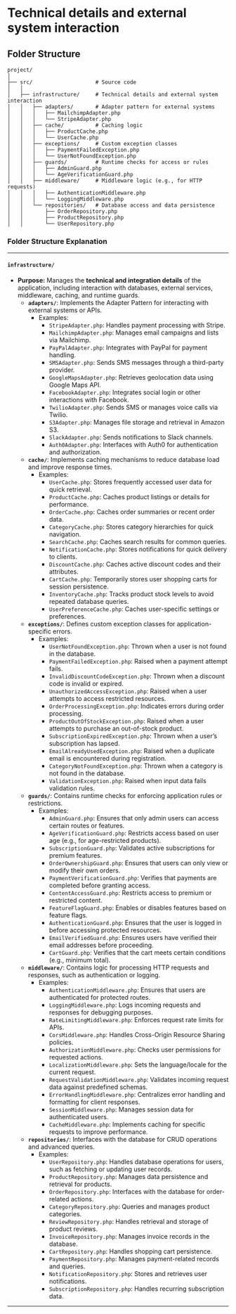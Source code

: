 # Technical details and external system interaction

## Folder Structure

```
project/
│
├── src/                    # Source code
│   │
│   ├── infrastructure/     # Technical details and external system interaction
│   │   ├── adapters/       # Adapter pattern for external systems
│   │   │   ├── MailchimpAdapter.php
│   │   │   └── StripeAdapter.php
│   │   ├── cache/          # Caching logic
│   │   │   ├── ProductCache.php
│   │   │   └── UserCache.php
│   │   ├── exceptions/     # Custom exception classes
│   │   │   ├── PaymentFailedException.php
│   │   │   └── UserNotFoundException.php
│   │   ├── guards/         # Runtime checks for access or rules
│   │   │   ├── AdminGuard.php
│   │   │   └── AgeVerificationGuard.php
│   │   ├── middleware/     # Middleware logic (e.g., for HTTP requests)
│   │   │   ├── AuthenticationMiddleware.php
│   │   │   └── LoggingMiddleware.php
│   │   └── repositories/   # Database access and data persistence
│   │       ├── OrderRepository.php
│   │       ├── ProductRepository.php
│   │       └── UserRepository.php
```


### **Folder Structure Explanation**

* * *

#### **`infrastructure/`**

- **Purpose:** Manages the **technical and integration details** of the application, including interaction with databases, external services, middleware, caching, and runtime guards.
    - **`adapters/`**: Implements the Adapter Pattern for interacting with external systems or APIs.
        - Examples:
            - `StripeAdapter.php`: Handles payment processing with Stripe.
            - `MailchimpAdapter.php`: Manages email campaigns and lists via Mailchimp.
            - `PayPalAdapter.php`: Integrates with PayPal for payment handling.
            - `SMSAdapter.php`: Sends SMS messages through a third-party provider.
            - `GoogleMapsAdapter.php`: Retrieves geolocation data using Google Maps API.
            - `FacebookAdapter.php`: Integrates social login or other interactions with Facebook.
            - `TwilioAdapter.php`: Sends SMS or manages voice calls via Twilio.
            - `S3Adapter.php`: Manages file storage and retrieval in Amazon S3.
            - `SlackAdapter.php`: Sends notifications to Slack channels.
            - `Auth0Adapter.php`: Interfaces with Auth0 for authentication and authorization.
    - **`cache/`**: Implements caching mechanisms to reduce database load and improve response times.
        - Examples:
            - `UserCache.php`: Stores frequently accessed user data for quick retrieval.
            - `ProductCache.php`: Caches product listings or details for performance.
            - `OrderCache.php`: Caches order summaries or recent order data.
            - `CategoryCache.php`: Stores category hierarchies for quick navigation.
            - `SearchCache.php`: Caches search results for common queries.
            - `NotificationCache.php`: Stores notifications for quick delivery to clients.
            - `DiscountCache.php`: Caches active discount codes and their attributes.
            - `CartCache.php`: Temporarily stores user shopping carts for session persistence.
            - `InventoryCache.php`: Tracks product stock levels to avoid repeated database queries.
            - `UserPreferenceCache.php`: Caches user-specific settings or preferences.
    - **`exceptions/`**: Defines custom exception classes for application-specific errors.
        - Examples:
            - `UserNotFoundException.php`: Thrown when a user is not found in the database.
            - `PaymentFailedException.php`: Raised when a payment attempt fails.
            - `InvalidDiscountCodeException.php`: Thrown when a discount code is invalid or expired.
            - `UnauthorizedAccessException.php`: Raised when a user attempts to access restricted resources.
            - `OrderProcessingException.php`: Indicates errors during order processing.
            - `ProductOutOfStockException.php`: Raised when a user attempts to purchase an out-of-stock product.
            - `SubscriptionExpiredException.php`: Thrown when a user’s subscription has lapsed.
            - `EmailAlreadyUsedException.php`: Raised when a duplicate email is encountered during registration.
            - `CategoryNotFoundException.php`: Thrown when a category is not found in the database.
            - `ValidationException.php`: Raised when input data fails validation rules.
    - **`guards/`**: Contains runtime checks for enforcing application rules or restrictions.
        - Examples:
            - `AdminGuard.php`: Ensures that only admin users can access certain routes or features.
            - `AgeVerificationGuard.php`: Restricts access based on user age (e.g., for age-restricted products).
            - `SubscriptionGuard.php`: Validates active subscriptions for premium features.
            - `OrderOwnershipGuard.php`: Ensures that users can only view or modify their own orders.
            - `PaymentVerificationGuard.php`: Verifies that payments are completed before granting access.
            - `ContentAccessGuard.php`: Restricts access to premium or restricted content.
            - `FeatureFlagGuard.php`: Enables or disables features based on feature flags.
            - `AuthenticationGuard.php`: Ensures that the user is logged in before accessing protected resources.
            - `EmailVerifiedGuard.php`: Ensures users have verified their email addresses before proceeding.
            - `CartGuard.php`: Verifies that the cart meets certain conditions (e.g., minimum total).
    - **`middleware/`**: Contains logic for processing HTTP requests and responses, such as authentication or logging.
        - Examples:
            - `AuthenticationMiddleware.php`: Ensures that users are authenticated for protected routes.
            - `LoggingMiddleware.php`: Logs incoming requests and responses for debugging purposes.
            - `RateLimitingMiddleware.php`: Enforces request rate limits for APIs.
            - `CorsMiddleware.php`: Handles Cross-Origin Resource Sharing policies.
            - `AuthorizationMiddleware.php`: Checks user permissions for requested actions.
            - `LocalizationMiddleware.php`: Sets the language/locale for the current request.
            - `RequestValidationMiddleware.php`: Validates incoming request data against predefined schemas.
            - `ErrorHandlingMiddleware.php`: Centralizes error handling and formatting for client responses.
            - `SessionMiddleware.php`: Manages session data for authenticated users.
            - `CacheMiddleware.php`: Implements caching for specific requests to improve performance.
    - **`repositories/`**: Interfaces with the database for CRUD operations and advanced queries.
        - Examples:
            - `UserRepository.php`: Handles database operations for users, such as fetching or updating user records.
            - `ProductRepository.php`: Manages data persistence and retrieval for products.
            - `OrderRepository.php`: Interfaces with the database for order-related actions.
            - `CategoryRepository.php`: Queries and manages product categories.
            - `ReviewRepository.php`: Handles retrieval and storage of product reviews.
            - `InvoiceRepository.php`: Manages invoice records in the database.
            - `CartRepository.php`: Handles shopping cart persistence.
            - `PaymentRepository.php`: Manages payment-related records and queries.
            - `NotificationRepository.php`: Stores and retrieves user notifications.
            - `SubscriptionRepository.php`: Handles recurring subscription data.

* * *
